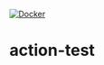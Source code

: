 [![Docker](https://github.com/klojtas/action-test/workflows/docker-publish.yml/badge.svg)](https://github.com/klojtas/action-test/actions/workflows/docker-publish.yml)
# action-test
